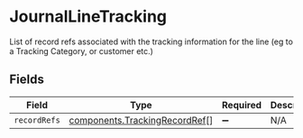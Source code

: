 # JournalLineTracking

List of record refs associated with the tracking information for the line (eg to a Tracking Category, or customer etc.)


## Fields

| Field                                                                          | Type                                                                           | Required                                                                       | Description                                                                    |
| ------------------------------------------------------------------------------ | ------------------------------------------------------------------------------ | ------------------------------------------------------------------------------ | ------------------------------------------------------------------------------ |
| `recordRefs`                                                                   | [components.TrackingRecordRef](../../models/components/trackingrecordref.md)[] | :heavy_minus_sign:                                                             | N/A                                                                            |